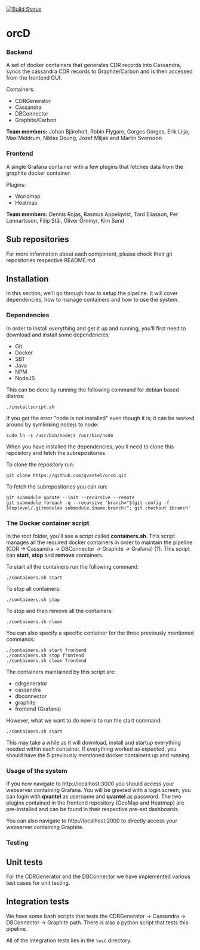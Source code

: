 [![Build Status](https://travis-ci.org/flygare/orcd.svg?branch=master)](https://travis-ci.org/flygare/orcd)

orcD
=======

### Backend

A set of docker containers that generates CDR records into Cassandra, syncs the cassandra CDR records to Graphite/Carbon and is then accessed from the frontend GUI.

Containers:
- CDRGenerator
- Cassandra
- DBConnector
- Graphite/Carbon

**Team members:** Johan Bjäreholt, Robin Flygare, Gorges Gorges, Erik Lilja, Max Meldrum, Niklas Doung, Jozef Miljak and Martin Svensson

### Frontend

A single Grafana container with a few plugins that fetches data from the graphite docker container.

Plugins:
- Worldmap
- Heatmap

**Team members:** Dennis Rojas, Rasmus Appelqvist, Tord Eliasson, Per Lennartsson, Filip Stål, Oliver Örnmyr, Kim Sand

## Sub repositories

For more information about each component, please check their git repositories respective README.md

## Installation

In this section, we'll go through how to setup the pipeline. It will cover dependencies, how to manage containers and how to use the system.

### Dependencies
In order to install everything and get it up and running, you'll first need to download and install some dependencies:
- Git
- Docker
- SBT
- Java
- NPM
- NodeJS

This can be done by running the following command for debian based distros:
```
./installscript.sh
```
If you get the error "node is not installed" even though it is; it can be worked around by symlinking nodejs to node:
```
sudo ln -s /usr/bin/nodejs /usr/bin/node
```

When you have installed the dependencies, you'll need to clone this repository and fetch the subrepositories.

To clone the repository run:
```
git clone https://github.com/qvantel/orcd.git
```

To fetch the subrepositories you can run:
```
git submodule update --init --recursive --remote
git submodule foreach -q --recursive 'branch="$(git config -f $toplevel/.gitmodules submodule.$name.branch)"; git checkout $branch'
```

### The Docker container script
In the root folder, you'll see a script called **containers.sh**. This script manages all the required docker containers in order to maintain the pipeline (CDR -> Cassandra -> DBConnector -> Graphite -> Grafana) (?). This script can **start**, **stop** and **remove** containers.

To start all the containers run the following command:
```
./containers.sh start
```

To stop all containers:
```
./containers.sh stop
```

To stop and then remove all the containers:
```
./containers.sh clean
```

You can also specify a specific container for the three previously mentioned commands:
```
./containers.sh start frontend
./containers.sh stop frontend
./containers.sh clean frontend
```

The containers maintained by this script are:
- cdrgenerator
- cassandra
- dbconnector
- graphite
- frontend (Grafana)

However, what we want to do now is to run the start command:
```
./containers.sh start
```

This may take a while as it will download, install and startup everything needed within each container. If everything worked as expected, you should have the 5 previously mentioned docker containers up and running.


### Usage of the system
If you now navigate to http://localhost:3000 you should access your webserver containing Grafana. You will be greeted with a login screen, you can login with **qvantel** as username and **qvantel** as password. The two plugins contained in the frontend repository (GeoMap and Heatmap) are pre-installed and can be found in their respective pre-set dashboards.

You can also navigate to http://localhost:2000 to directly access your webserver containing Graphite.

### Testing
## Unit tests
For the CDRGenerator and the DBConnector we have implemented various test cases for unit testing.

## Integration tests
We have some bash scripts that tests the CDRGenerator -> Cassandra -> DBConnector -> Graphite path.
There is also a python script that tests this pipeline.

All of the integration tests lies in the `test` directory.
